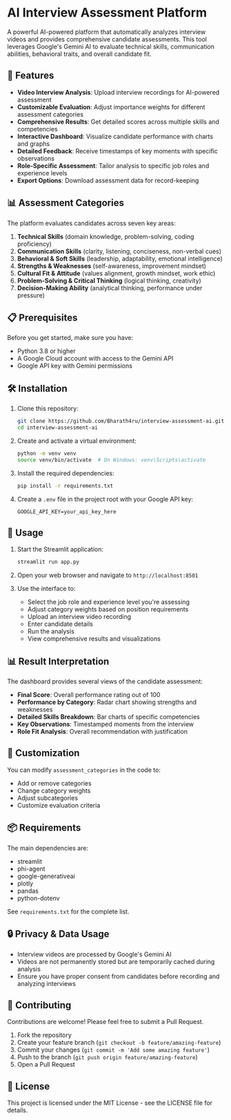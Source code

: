 # AI Interview Assessment Platform

A powerful AI-powered platform that automatically analyzes interview videos and provides comprehensive candidate assessments. This tool leverages Google's Gemini AI to evaluate technical skills, communication abilities, behavioral traits, and overall candidate fit.

## 🚀 Features

- **Video Interview Analysis**: Upload interview recordings for AI-powered assessment
- **Customizable Evaluation**: Adjust importance weights for different assessment categories
- **Comprehensive Results**: Get detailed scores across multiple skills and competencies
- **Interactive Dashboard**: Visualize candidate performance with charts and graphs
- **Detailed Feedback**: Receive timestamps of key moments with specific observations
- **Role-Specific Assessment**: Tailor analysis to specific job roles and experience levels
- **Export Options**: Download assessment data for record-keeping

## 📊 Assessment Categories

The platform evaluates candidates across seven key areas:

1. **Technical Skills** (domain knowledge, problem-solving, coding proficiency)
2. **Communication Skills** (clarity, listening, conciseness, non-verbal cues)
3. **Behavioral & Soft Skills** (leadership, adaptability, emotional intelligence)
4. **Strengths & Weaknesses** (self-awareness, improvement mindset)
5. **Cultural Fit & Attitude** (values alignment, growth mindset, work ethic)
6. **Problem-Solving & Critical Thinking** (logical thinking, creativity)
7. **Decision-Making Ability** (analytical thinking, performance under pressure)

## 📋 Prerequisites

Before you get started, make sure you have:

- Python 3.8 or higher
- A Google Cloud account with access to the Gemini API
- Google API key with Gemini permissions

## 🛠️ Installation

1. Clone this repository:
   ```bash
   git clone https://github.com/Bharath4ru/interview-assessment-ai.git
   cd interview-assessment-ai
   ```

2. Create and activate a virtual environment:
   ```bash
   python -m venv venv
   source venv/bin/activate  # On Windows: venv\Scripts\activate
   ```

3. Install the required dependencies:
   ```bash
   pip install -r requirements.txt
   ```

4. Create a `.env` file in the project root with your Google API key:
   ```
   GOOGLE_API_KEY=your_api_key_here
   ```

## 📝 Usage

1. Start the Streamlit application:
   ```bash
   streamlit run app.py
   ```

2. Open your web browser and navigate to `http://localhost:8501`

3. Use the interface to:
   - Select the job role and experience level you're assessing
   - Adjust category weights based on position requirements
   - Upload an interview video recording
   - Enter candidate details
   - Run the analysis
   - View comprehensive results and visualizations

## 📊 Result Interpretation

The dashboard provides several views of the candidate assessment:

- **Final Score**: Overall performance rating out of 100
- **Performance by Category**: Radar chart showing strengths and weaknesses
- **Detailed Skills Breakdown**: Bar charts of specific competencies
- **Key Observations**: Timestamped moments from the interview
- **Role Fit Analysis**: Overall recommendation with justification

## 🔧 Customization

You can modify `assessment_categories` in the code to:
- Add or remove categories
- Change category weights
- Adjust subcategories
- Customize evaluation criteria

## 📦 Requirements

The main dependencies are:
- streamlit
- phi-agent
- google-generativeai
- plotly
- pandas
- python-dotenv

See `requirements.txt` for the complete list.

## 🔒 Privacy & Data Usage

- Interview videos are processed by Google's Gemini AI
- Videos are not permanently stored but are temporarily cached during analysis
- Ensure you have proper consent from candidates before recording and analyzing interviews

## 🤝 Contributing

Contributions are welcome! Please feel free to submit a Pull Request.

1. Fork the repository
2. Create your feature branch (`git checkout -b feature/amazing-feature`)
3. Commit your changes (`git commit -m 'Add some amazing feature'`)
4. Push to the branch (`git push origin feature/amazing-feature`)
5. Open a Pull Request

## 📄 License

This project is licensed under the MIT License - see the LICENSE file for details.

